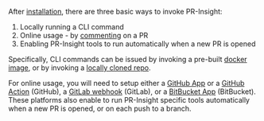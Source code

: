 
After [installation](https://pr-insight-docs.khulnasoft.com/installation/), there are three basic ways to invoke PR-Insight:

1. Locally running a CLI command
2. Online usage - by [commenting](https://github.com/Khulnasoft/pr-insight/pull/229#issuecomment-1695021901) on a PR
3. Enabling PR-Insight tools to run automatically when a new PR is opened


Specifically, CLI commands can be issued by invoking a pre-built [docker image](https://pr-insight-docs.khulnasoft.com/installation/locally/#using-docker-image), or by invoking a [locally cloned repo](https://pr-insight-docs.khulnasoft.com/installation/locally/#run-from-source).

For online usage, you will need to setup either a [GitHub App](https://pr-insight-docs.khulnasoft.com/installation/github/#run-as-a-github-app) or a [GitHub Action](https://pr-insight-docs.khulnasoft.com/installation/github/#run-as-a-github-action) (GitHub), a [GitLab webhook](https://pr-insight-docs.khulnasoft.com/installation/gitlab/#run-a-gitlab-webhook-server) (GitLab), or a [BitBucket App](https://pr-insight-docs.khulnasoft.com/installation/bitbucket/#run-using-khulnasoft-hosted-bitbucket-app) (BitBucket).
These platforms also enable to run PR-Insight specific tools automatically when a new PR is opened, or on each push to a branch.

